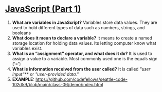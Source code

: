 # [JavaScript (Part 1)](https://github.com/codefellows/seattle-code-102d59/tree/main/class-06)
1. **What are variables in JavaScript?** Variables store data values. They are used to hold different types of data such as numbers, strings, and booleans 
2. **What does it mean to declare a variable?** It means to create a named storage location for holding data values. Its letting computer know what variables exist.
3. **What is an “assignment” operator, and what does it do?** It is used to assign a value to a variable. Most commonly used one is the equals sign ('=')
4. **What is information received from the user called?** It is called *"user input"*** or *"user-provided data."*
5. **EXAMPLE:** https://github.com/codefellows/seattle-code-102d59/blob/main/class-06/demo/index.html 
